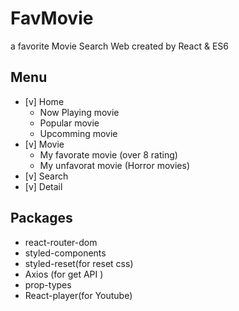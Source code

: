 # FavMovie

a favorite Movie Search Web created by React & ES6

## Menu

- [v] Home
   -  Now Playing movie
   -  Popular movie
   -  Upcomming movie   
- [v] Movie
   -  My favorate movie (over 8 rating)
   -  My unfavorat movie (Horror movies) 
- [v] Search
- [v] Detail

## Packages

- react-router-dom
- styled-components
- styled-reset(for reset css)
- Axios (for get API )
- prop-types
- React-player(for Youtube)
